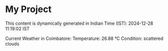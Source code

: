 # My Project

This content is dynamically generated in Indian Time (IST): 2024-12-28 11:19:02 IST


Current Weather in Coimbatore:
Temperature: 26.88 °C
Condition: scattered clouds
